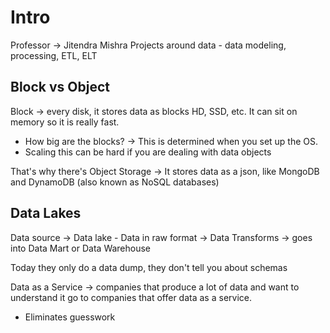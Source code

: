 # Intro
Professor -> Jitendra Mishra
Projects around data - data modeling, processing, ETL, ELT

## Block vs Object
Block -> every disk, it stores data as blocks HD, SSD, etc. It can sit on memory so it is really fast. 
- How big are the blocks? -> This is determined when you set up the OS. 
- Scaling this can be hard if you are dealing with data objects

That's why there's Object Storage -> It stores data as a json, like MongoDB and DynamoDB (also known as NoSQL databases)

## Data Lakes
Data source -> Data lake - Data in raw format -> Data Transforms -> goes into Data Mart or Data Warehouse 

Today they only do a data dump, they don't tell you about schemas

Data as a Service -> companies that produce a lot of data and want to understand it go to companies that offer data as a service. 
- Eliminates guesswork


